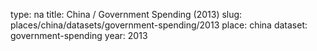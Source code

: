 type: na
title: China / Government Spending (2013)
slug: places/china/datasets/government-spending/2013
place: china
dataset: government-spending
year: 2013
